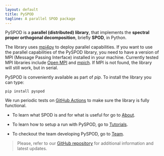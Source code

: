 ```yaml
---
layout: default
title: PySPOD
tagline: A parallel SPOD package
---
```


PySPOD is a **parallel (distributed) library**, that implements the **spectral proper orthogonal decomposition**, briefly **SPOD**, in Python.

The library uses [mpi4py](https://github.com/mpi4py/mpi4py) to deploy parallel capabilities.
If you want to use the parallel capabilities of the PySPOD library, you need to have a version of MPI (Message Passing Interface) installed in your machine.
Currently tested MPI libraries include [Open MPI](https://www.open-mpi.org) and [mpich](https://www.mpich.org).
If MPI is not found, the library will still work, but in serial.

PySPOD is conveniently available as part of _pip_.
To install the library you can type:

```shell
pip install pyspod
```

We run periodic tests on [GitHub Actions](https://github.com/mathe-lab/PySPOD/actions) to make sure the library is fully functional.

- To learn what SPOD is and for what is useful for go to [About](./about).

- To learn how to setup a run with PySPOD, go to [Tutorials](./tutorials).

- To checkout the team developing PySPOD, go to [Team](./team).

> Please, refer to our [GitHub repository](https://github.com/mathe-lab/PySPOD) for additional information and latest updates.
